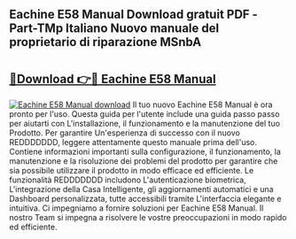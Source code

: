## Eachine E58 Manual Download gratuit PDF - Part-TMp Italiano Nuovo manuale del proprietario di riparazione MSnbA

# <h2><a href="http://dfarnp.blite.top/?on=Eachine+E58+Manual">🔗Download 👉🔴 Eachine E58 Manual</a></h2>

[![Eachine E58 Manual download](https://i.imgur.com/lujVjoI.png)](http://dfarnp.blite.top/?on=Eachine+E58+Manual)
Il tuo nuovo Eachine E58 Manual è ora pronto per l'uso. Questa guida per l'utente include una guida passo passo per aiutarti con L'installazione, il funzionamento e la manutenzione del tuo Prodotto. Per garantire Un'esperienza di successo con il nuovo REDDDDDDD, leggere attentamente questo manuale prima dell'uso. Contiene informazioni importanti sulla configurazione, il funzionamento, la manutenzione e la risoluzione dei problemi del prodotto per garantire che sia possibile utilizzare il prodotto in modo efficace ed efficiente. Le funzionalità REDDDDDDD includono L'autenticazione biometrica, L'integrazione della Casa Intelligente, gli aggiornamenti automatici e una Dashboard personalizzata, tutte accessibili tramite L'interfaccia elegante e intuitiva. Ci impegniamo a fornire soluzioni per Eachine E58 Manual. Il nostro Team si impegna a risolvere le vostre preoccupazioni in modo rapido ed efficiente.
